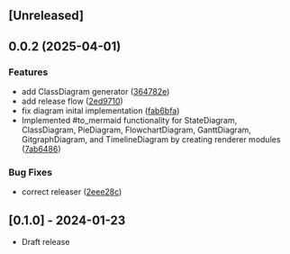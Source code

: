 ## [Unreleased]

## 0.0.2 (2025-04-01)


### Features

* add ClassDiagram generator ([364782e](https://github.com/seuros/mermaid-ruby/commit/364782e86827e2fe5745e7177ab954cb5ddc3a6a))
* add release flow ([2ed9710](https://github.com/seuros/mermaid-ruby/commit/2ed9710d6f8820a91aa6f19bef4d4388a5b0bc31))
* fix diagram inital implementation ([fab6bfa](https://github.com/seuros/mermaid-ruby/commit/fab6bfa94b932902e4664d551406c77c4037f950))
* Implemented #to_mermaid functionality for StateDiagram, ClassDiagram, PieDiagram, FlowchartDiagram, GanttDiagram, GitgraphDiagram, and TimelineDiagram by creating renderer modules ([7ab6486](https://github.com/seuros/mermaid-ruby/commit/7ab64865e1cbf6a41df23aa971f8fad79a8ba274))


### Bug Fixes

* correct releaser ([2eee28c](https://github.com/seuros/mermaid-ruby/commit/2eee28cf78d9c948ea9c8a034ba48e3b12aa0c13))

## [0.1.0] - 2024-01-23

- Draft release
